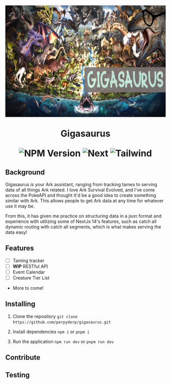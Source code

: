 
<h1 style="text-align:center">
<img src="docs/images/giga banner.jpg" width="800" height="350" alt="dinos" />

Gigasaurus

![NPM Version](https://img.shields.io/npm/v/npm?registry_uri=https%3A%2F%2Fregistry.npmjs.com&style=flat-square&logo=npm&color=%23CB3837)
![Next](https://img.shields.io/badge/next-14.0.4-%23000000?style=flat-square&logo=nextdotjs)
![Tailwind](https://img.shields.io/badge/tailwind-3.3.0-%2306B6D4?style=flat-square&logo=tailwindcss)

</h1>

## Background

Gigasaurus is your Ark assistant, ranging from tracking tames to serving data of all things Ark related. I love Ark Survival Evolved, and I've come across the PokeAPI and thought it'd be a good idea to create something similar with Ark. This allows people to get Ark data at any time for whatever use it may be.

From this, it has given me practice on structuring data in a json format and experience with utilizing some of NextJs 14's features, such as catch all dynamic routing with catch all segments, which is what makes serving the data easy!

## Features

* [ ] Taming tracker
* [ ] __WIP__ RESTful API
* [ ] Event Calendar
* [ ] Creature Tier List
* More to come!

## Installing

1. Clone the repository `git clone https://github.com/perpyderp/gigasaurus.git`

2. Install dependencies
`npm i` or `pnpm i`

3. Run the application
`npm run dev` or `pnpm run dev`

## Contribute

## Testing
